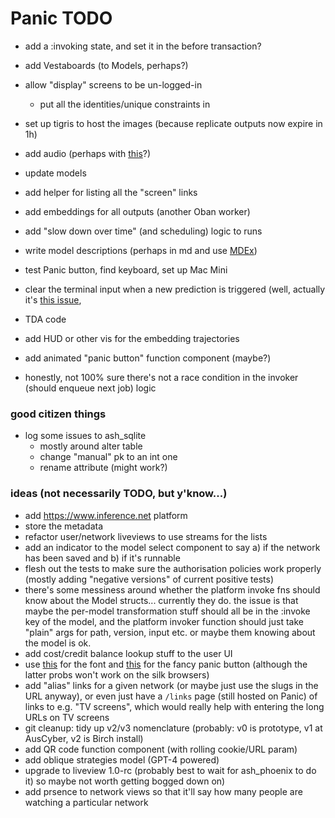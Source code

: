 # Panic TODO

- add a :invoking state, and set it in the before transaction?
- add Vestaboards (to Models, perhaps?)
- allow "display" screens to be un-logged-in
  - put all the identities/unique constraints in
- set up tigris to host the images (because replicate outputs now expire in 1h)
- add audio (perhaps with [this](https://audiomotion.dev/demo/multi.html)?)
- update models
- add helper for listing all the "screen" links
- add embeddings for all outputs (another Oban worker)
- add "slow down over time" (and scheduling) logic to runs
- write model descriptions (perhaps in md and use
  [MDEx](https://github.com/leandrocp/mdex))
- test Panic button, find keyboard, set up Mac Mini
- clear the terminal input when a new prediction is triggered (well, actually
  it's
  [this issue](https://github.com/phoenixframework/phoenix_live_view/issues/624),
- TDA code
- add HUD or other vis for the embedding trajectories
- add animated "panic button" function component (maybe?)

- honestly, not 100% sure there's not a race condition in the invoker (should
  enqueue next job) logic

### good citizen things

- log some issues to ash_sqlite
  - mostly around alter table
  - change "manual" pk to an int one
  - rename attribute (might work?)

### ideas (not necessarily TODO, but y'know...)

- add <https://www.inference.net> platform
- store the metadata
- refactor user/network liveviews to use streams for the lists
- add an indicator to the model select component to say a) if the network has
  been saved and b) if it's runnable
- flesh out the tests to make sure the authorisation policies work properly
  (mostly adding "negative versions" of current positive tests)
- there's some messiness around whether the platform invoke fns should know
  about the Model structs... currently they do. the issue is that maybe the
  per-model transformation stuff should all be in the :invoke key of the model,
  and the platform invoker function should just take "plain" args for path,
  version, input etc. or maybe them knowing about the model is ok.
- add cost/credit balance lookup stuff to the user UI
- use [this](https://departuremono.com) for the font and
  [this](https://ryanmulligan.dev/blog/css-property-new-style/) for the fancy
  panic button (although the latter probs won't work on the silk browsers)
- add "alias" links for a given network (or maybe just use the slugs in the URL
  anyway), or even just have a `/links` page (still hosted on Panic) of links to
  e.g. "TV screens", which would really help with entering the long URLs on TV
  screens
- git cleanup: tidy up v2/v3 nomenclature (probably: v0 is prototype, v1 at
  AusCyber, v2 is Birch install)
- add QR code function component (with rolling cookie/URL param)
- add oblique strategies model (GPT-4 powered)
- upgrade to liveview 1.0-rc (probably best to wait for ash_phoenix to do it) so
  maybe not worth getting bogged down on)
- add prsence to network views so that it'll say how many people are watching a
  particular network
